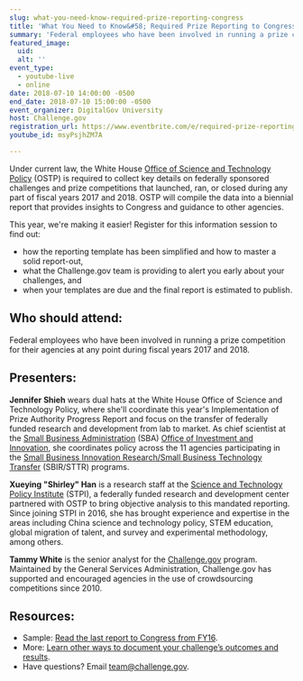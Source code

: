```yaml
---
slug: what-you-need-know-required-prize-reporting-congress
title: 'What You Need to Know&#58; Required Prize Reporting to Congress'
summary: 'Federal employees who have been involved in running a prize competition for their agencies at any point during fiscal years 2017 and 2018 should attend this information session on prize reporting.'
featured_image:
  uid:
  alt: ''
event_type:
  - youtube-live
  - online
date: 2018-07-10 14:00:00 -0500
end_date: 2018-07-10 15:00:00 -0500
event_organizer: DigitalGov University
host: Challenge.gov
registration_url: https://www.eventbrite.com/e/required-prize-reporting-to-congress-what-you-need-to-know-registration-47272890488
youtube_id: msyPsjhZM7A

---
```


Under current law, the White House [Office of Science and Technology Policy](https://www.whitehouse.gov/ostp/) (OSTP) is required to collect key details on federally sponsored challenges and prize competitions that launched, ran, or closed during any part of fiscal years 2017 and 2018. OSTP will compile the data into a biennial report that provides insights to Congress and guidance to other agencies.

This year, we're making it easier! Register for this information session to find out:

- how the reporting template has been simplified and how to master a solid report-out, 
- what the Challenge.gov team is providing to alert you early about your challenges, and
- when your templates are due and the final report is estimated to publish.

## Who should attend:

Federal employees who have been involved in running a prize competition for their agencies at any point during fiscal years 2017 and 2018.

## Presenters:

**Jennifer Shieh** wears dual hats at the White House Office of Science and Technology Policy, where she'll coordinate this year's Implementation of Prize Authority Progress Report and focus on the transfer of federally funded research and development from lab to market. As chief scientist at the [Small Business Administration](https://www.sba.gov/) (SBA) [Office of Investment and Innovation](https://www.sba.gov/offices/headquarters/ooi), she coordinates policy across the 11 agencies participating in the [Small Business Innovation Research/Small Business Technology Transfer](https://www.sba.gov/offices/headquarters/oca/resources/6827) (SBIR/STTR) programs.

**Xueying "Shirley" Han** is a research staff at the [Science and Technology Policy Institute](https://www.ida.org/STPI) (STPI), a federally funded research and development center partnered with OSTP to bring objective analysis to this mandated reporting. Since joining STPI in 2016, she has brought experience and expertise in the areas including China science and technology policy, STEM education, global migration of talent, and survey and experimental methodology, among others.

**Tammy White** is the senior analyst for the [Challenge.gov](https://challenge.gov) program. Maintained by the General Services Administration, Challenge.gov has supported and encouraged agencies in the use of crowdsourcing competitions since 2010.

## Resources:

- Sample: [Read the last report to Congress from FY16](https://www.challenge.gov/toolkit/files/2017/07/FY2016-Implementation-Federal-Prize-Authority-Report-and-Appendices.pdf).
- More: [Learn other ways to document your challenge’s outcomes and results](https://www.challenge.gov/toolkit/transition/).
- Have questions? Email [team@challenge.gov](mailto:team@challenge.gov).

